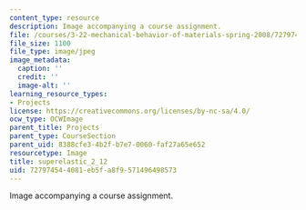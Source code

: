 ```yaml
---
content_type: resource
description: Image accompanying a course assignment.
file: /courses/3-22-mechanical-behavior-of-materials-spring-2008/727974544081eb5fa8f9571496498573_superelastic_2_12.jpg
file_size: 1100
file_type: image/jpeg
image_metadata:
  caption: ''
  credit: ''
  image-alt: ''
learning_resource_types:
- Projects
license: https://creativecommons.org/licenses/by-nc-sa/4.0/
ocw_type: OCWImage
parent_title: Projects
parent_type: CourseSection
parent_uid: 8388cfe3-4b2f-b7e7-0060-faf27a65e652
resourcetype: Image
title: superelastic_2_12
uid: 72797454-4081-eb5f-a8f9-571496498573
---
```

Image accompanying a course assignment.